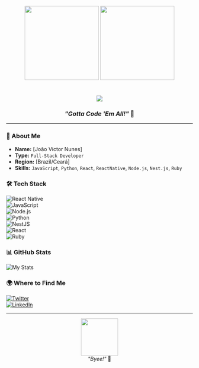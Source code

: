 <p align="center">
  <img src="https://i.gifer.com/4hsh.gif" width="200">
  <img src="https://i.gifer.com/KbVT.gif" width="200">
</p>

<h1 align="center">
  <img src="https://img.shields.io/badge/HELLO%20WORLD%20TRAINER-red?style=for-the-badge&logo=pokemon&logoColor=yellow">  
</h1>

<h3 align="center">
  <i>"Gotta Code 'Em All!"</i> 🚀
</h3>

---

### **📜 About Me**  
- **Name:** [João Victor Nunes]  
- **Type:** `Full-Stack Developer`
- **Region:** [Brazil/Ceará]  
- **Skills:** `JavaScript`, `Python`, `React`, `ReactNative`, `Node.js`, `Nest.js`, `Ruby`      

### **🛠️ Tech Stack**  
![React Native](https://img.shields.io/badge/-React%20Native-61DAFB?logo=react&logoColor=black)  
![JavaScript](https://img.shields.io/badge/-JavaScript-F7DF1E?logo=javascript&logoColor=black)  
![Node.js](https://img.shields.io/badge/-Node.js-339933?logo=node.js&logoColor=white)  
![Python](https://img.shields.io/badge/-Python-3776AB?logo=python&logoColor=yellow)  
![NestJS](https://img.shields.io/badge/-NestJS-E0234E?logo=nestjs&logoColor=white)  
![React](https://img.shields.io/badge/-React-61DAFB?logo=react&logoColor=black)  
![Ruby](https://img.shields.io/badge/-Ruby-CC342D?logo=ruby&logoColor=white)  

### **📊 GitHub Stats**  
![My Stats](https://github-readme-stats.vercel.app/api?username=Joao0victor01&theme=dark&show_icons=true&hide_border=true)

### **🌍 Where to Find Me**  
[![Twitter](https://img.shields.io/badge/-Twitter-1DA1F2?logo=twitter)](https://twitter.com/seuuser)  
[![LinkedIn](https://img.shields.io/badge/-LinkedIn-0077B5?logo=linkedin)](https://linkedin.com/in/seuuser)  

---

<p align="center">
  <img src="https://i.gifer.com/XwI4.gif" width="100"><br>
  <i>"Byee!"</i> 🌟
</p>
